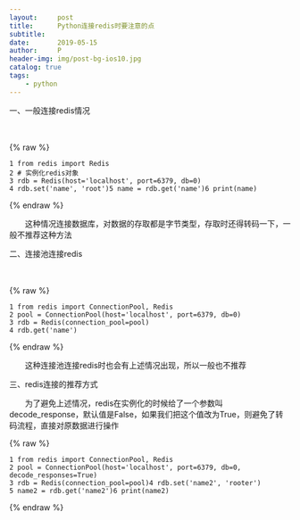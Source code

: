 ```yaml
---
layout:     post
title:      Python连接redis时要注意的点
subtitle:   
date:       2019-05-15
author:     P
header-img: img/post-bg-ios10.jpg
catalog: true
tags:
    - python
---
```

一、一般连接redis情况

　　

{% raw %}
```
1 from redis import Redis
2 # 实例化redis对象
3 rdb = Redis(host='localhost', port=6379, db=0)
4 rdb.set('name', 'root')5 name = rdb.get('name')6 print(name)
```
{% endraw %}

　　这种情况连接数据库，对数据的存取都是字节类型，存取时还得转码一下，一般不推荐这种方法

二、连接池连接redis

　　

{% raw %}
```
1 from redis import ConnectionPool, Redis
2 pool = ConnectionPool(host='localhost', port=6379, db=0)
3 rdb = Redis(connection_pool=pool)
4 rdb.get('name')
```
{% endraw %}

　　这种连接池连接redis时也会有上述情况出现，所以一般也不推荐

三、redis连接的推荐方式

　　为了避免上述情况，redis在实例化的时候给了一个参数叫decode_response，默认值是False，如果我们把这个值改为True，则避免了转码流程，直接对原数据进行操作

{% raw %}
```
1 from redis import ConnectionPool, Redis
2 pool = ConnectionPool(host='localhost', port=6379, db=0, decode_responses=True)
3 rdb = Redis(connection_pool=pool)4 rdb.set('name2', 'rooter')
5 name2 = rdb.get('name2')6 print(name2)
```
{% endraw %}
